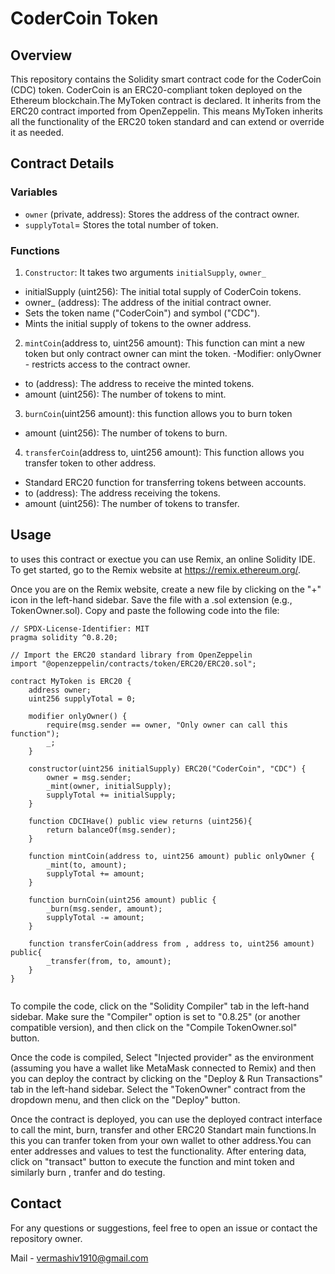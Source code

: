# CoderCoin Token

## Overview

This repository contains the Solidity smart contract code for the CoderCoin (CDC) token. CoderCoin is an ERC20-compliant token deployed on the Ethereum blockchain.The MyToken contract is declared. It inherits from the ERC20 contract imported from OpenZeppelin. This means MyToken inherits all the functionality of the ERC20 token standard and can extend or override it as needed.

## Contract Details

### Variables

- `owner` (private, address): Stores the address of the contract owner.
- `supplyTotal`= Stores the total number of token.
### Functions

1. `Constructor`: It takes two arguments `initialSupply`, `owner_`
- initialSupply (uint256): The initial total supply of CoderCoin tokens.
- owner_ (address): The address of the initial contract owner.
- Sets the token name ("CoderCoin") and symbol ("CDC").
- Mints the initial supply of tokens to the owner address.
2. `mintCoin`(address to, uint256 amount): This function can mint a new token but only contract owner can mint the token.
-Modifier: onlyOwner - restricts access to the contract owner.
- to (address): The address to receive the minted tokens.
- amount (uint256): The number of tokens to mint.
3. `burnCoin`(uint256 amount): this function allows you to burn token
- amount (uint256): The number of tokens to burn.
4. `transferCoin`(address to, uint256 amount): This function allows you transfer token to other address.
- Standard ERC20 function for transferring tokens between accounts.
- to (address): The address receiving the tokens.
- amount (uint256): The number of tokens to transfer.

## Usage
to uses this contract or exectue you can use Remix, an online Solidity IDE. To get started, go to the Remix website at https://remix.ethereum.org/.

Once you are on the Remix website, create a new file by clicking on the "+" icon in the left-hand sidebar. Save the file with a .sol extension (e.g., TokenOwner.sol). Copy and paste the following code into the file:

```solidity
// SPDX-License-Identifier: MIT
pragma solidity ^0.8.20;

// Import the ERC20 standard library from OpenZeppelin
import "@openzeppelin/contracts/token/ERC20/ERC20.sol";

contract MyToken is ERC20 {
    address owner;
    uint256 supplyTotal = 0;

    modifier onlyOwner() {
        require(msg.sender == owner, "Only owner can call this function");
        _;
    }

    constructor(uint256 initialSupply) ERC20("CoderCoin", "CDC") {
        owner = msg.sender;
        _mint(owner, initialSupply);
        supplyTotal += initialSupply;
    }

    function CDCIHave() public view returns (uint256){
        return balanceOf(msg.sender);
    }

    function mintCoin(address to, uint256 amount) public onlyOwner {
        _mint(to, amount);
        supplyTotal += amount;
    }

    function burnCoin(uint256 amount) public {
        _burn(msg.sender, amount);
        supplyTotal -= amount;
    }

    function transferCoin(address from , address to, uint256 amount) public{
        _transfer(from, to, amount);
    }
}


```
To compile the code, click on the "Solidity Compiler" tab in the left-hand sidebar. Make sure the "Compiler" option is set to "0.8.25" (or another compatible version), and then click on the "Compile TokenOwner.sol" button.

Once the code is compiled, Select "Injected provider" as the environment (assuming you have a wallet like MetaMask connected to Remix) and then you can deploy the contract by clicking on the "Deploy & Run Transactions" tab in the left-hand sidebar. Select the "TokenOwner" contract from the dropdown menu, and then click on the "Deploy" button.

Once the contract is deployed, you can use the deployed contract interface to call the mint, burn, transfer and other ERC20 Standart main functions.In this you can tranfer token from your own wallet to other address.You can enter addresses and values to test the functionality. After entering data, click on "transact" button to execute the function and mint token and similarly burn , tranfer and do testing. 

## Contact
For any questions or suggestions, feel free to open an issue or contact the repository owner.

Mail - vermashiv1910@gmail.com
